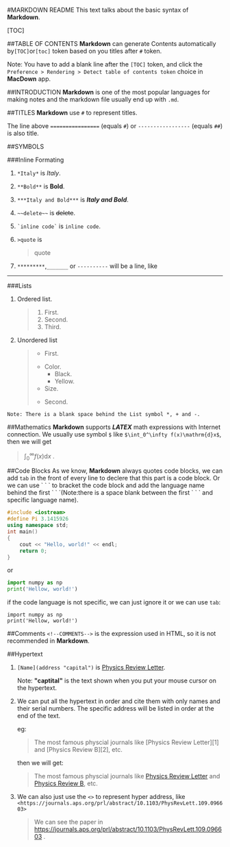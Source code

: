 #MARKDOWN README
This text talks about the basic syntax of **Markdown**.

[TOC]

<!--To display the contents-->

##TABLE OF CONTENTS
**Markdown** can generate Contents automatically by`[TOC]`or`[toc]` token based on you titles after `#` token.

Note: You have to add a blank line after the `[TOC]` token, and click the `Preference > Rendering > Detect table of contents token` choice in **MacDown** app.

##INTRODUCTION
**Markdown** is one of the most popular languages for making notes and the markdown file usually end up with ```.md```. 

##TITLES
**Markdown** use `#` to represent titles.

The line above `================` (equals `#`) or `-----------------` (equals `##`) is also title.


##SYMBOLS

###Inline Formating
1. `*Italy*` is *Italy*.
2. `**Bold**` is **Bold**.
3. `***Italy and Bold***` is ***Italy and Bold***.
4. `~~delete~~` is ~~delete~~.  
5. ``` `inline code` ``` is `inline code`.
6. `>quote` is
 
	>quote
7. `*********`,`_______` or `----------` will be a line, like 
**********

###Lists
1. Ordered list.

	> 1. First.
	> 2. Second.
	> 3. Third.
	
2. Unordered list
	>*	First.
	>	+ Color.
	>		- Black.
	>		- Yellow.
	>	+ Size.
	>*	Second.

`Note: There is a blank space behind the List symbol *, + and -.`

##Mathematics
**Markdown** supports ***LATEX*** math expressions with Internet connection.
We usually use symbol `$` like `$\int_0^\infty f(x)\mathrm{d}x$`, then we will get
>$\int_0^\infty f(x)\mathrm{d}x$
.


##Code Blocks
As we know, **Markdown** always quotes code blocks, we can add `tab` in the front of every line to declere that this part is a code block. Or we can use \` \` \` to bracket the code block and add the language name behind the first \` \` \`(Note:there is a space blank between the first \` \` \` and specific language name).


``` cpp
#include <iostream>
#define Pi 3.1415926
using namespace std;
int main()
{
	cout << "Hello, world!" << endl;
	return 0;
}
```
or

``` python
import numpy as np
print('Hellow, world!')
```
if the code language is not specific, we can just ignore it or we can use `tab`:

	import numpy as np
	print('Hellow, world!')

##Comments
`<!--COMMENTS-->` is the expression used in HTML, so it is not recommended in **Markdown**.
<!--my comments-->

##Hypertext
1. `[Name](address "capital")` is
[Physics Review Letter](https://journals.aps.org/prl/abstract/10.1103/PhysRevLett.109.096603 "Shufeng Zhang").

	Note: **"captital"** is the text shown when you put your mouse cursor on the hypertext.

2. We can put all the hypertext in order and cite them with only names and their serial numbers. The specific address will be listed in order at the end of the text.
	
	eg:
	
	>The most famous physcial journals like [Physics Review Letter]\[1] and [Physics Review B]\[2], etc.

	>[1]:https://journals.aps.org/prl/abstract/10.1103/PhysRevLett.109.096603 "Shufeng Zhang"
	>[2]:https://journals.aps.org/prb/abstract/10.1103/PhysRevB.71.184426 "Jianwei Zhang"
	
	then we will get:
	>The most famous physcial journals like [Physics Review Letter][1] and [Physics Review B][2], etc.

[1]:https://journals.aps.org/prl/abstract/10.1103/PhysRevLett.109.096603 "Shufeng Zhang"
[2]:https://journals.aps.org/prb/abstract/10.1103/PhysRevB.71.184426 "Jianwei Zhang"

3. We can also just use the `<>` to represent hyper address, like
` <https://journals.aps.org/prl/abstract/10.1103/PhysRevLett.109.096603> `
	>We can see the paper in <https://journals.aps.org/prl/abstract/10.1103/PhysRevLett.109.096603> .
	